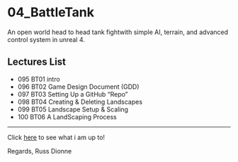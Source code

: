 ﻿# 04_BattleTank
An open world head to head tank fightwith simple AI, terrain, and advanced control system in unreal 4.
## Lectures List
* 095 BT01 intro
* 096 BT02 Game Design Document (GDD)
* 097 BT03 Setting Up a GitHub “Repo”
* 098 BT04 Creating & Deleting Landscapes
* 099 BT05 Landscape Setup & Scaling
* 100 BT06 A LandScaping Process
---
Click [here](http://www.russdionne.com/) to see what i am up to!

Regards,
Russ Dionne
